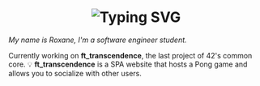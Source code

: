 

<div align="center">
    <h1>
        <img src="https://readme-typing-svg.herokuapp.com?font=Jetbrains+mono&size=40&duration=3000&color=33FF33&center=true&vCenter=true&width=435&lines=Hey..+I'm+[Your Name];This+is..;..my+Github..;" alt="Typing SVG"/>
    </h1>
</div>


*My name is Roxane, I'm a software engineer student.*

Currently working on **ft_transcendence**, the last project of 42's common core.
💡 **ft_transcendence** is a SPA website that hosts a Pong game and allows you to socialize with other users. 


